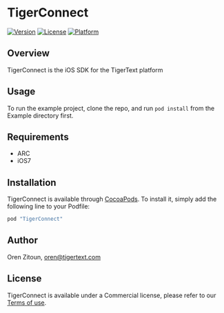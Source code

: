 # TigerConnect

[![Version](https://img.shields.io/cocoapods/v/TigerConnect.svg?style=flat)](http://cocoapods.org/pods/TigerConnect)
[![License](https://img.shields.io/cocoapods/l/TigerConnect.svg?style=flat)](http://cocoapods.org/pods/TigerConnect)
[![Platform](https://img.shields.io/cocoapods/p/TigerConnect.svg?style=flat)](http://cocoapods.org/pods/TigerConnect)

## Overview

TigerConnect is the iOS SDK for the TigerText platform

## Usage

To run the example project, clone the repo, and run `pod install` from the Example directory first.

## Requirements
* ARC
* iOS7

## Installation

TigerConnect is available through [CocoaPods](http://cocoapods.org). To install
it, simply add the following line to your Podfile:

```ruby
pod "TigerConnect"
```

## Author

Oren Zitoun, oren@tigertext.com

## License

TigerConnect is available under a Commercial license, please refer to our [Terms of use](http://www.tigertext.com/developer-terms-of-use/).
